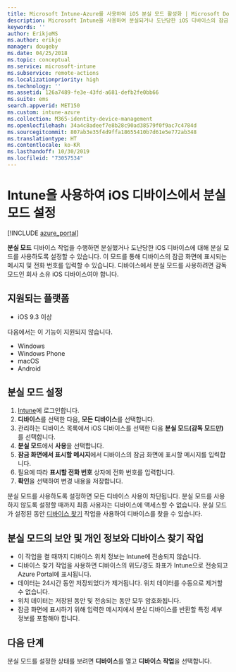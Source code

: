 ```yaml
---
title: Microsoft Intune-Azure를 사용하여 iOS 분실 모드 활성화 | Microsoft Docs
description: Microsoft Intune을 사용하여 분실되거나 도난당한 iOS 디바이스의 잠금 화면에서 표시하는 메시지를 사용자 지정하기 위해 분실 모드를 켜거나 시작합니다. 그리고 분실 모드 작업을 사용하는 경우 보안 및 개인 정보 취급 방침에 대한 세부 정보를 가져옵니다.
keywords: ''
author: ErikjeMS
ms.author: erikje
manager: dougeby
ms.date: 04/25/2018
ms.topic: conceptual
ms.service: microsoft-intune
ms.subservice: remote-actions
ms.localizationpriority: high
ms.technology: ''
ms.assetid: 126a7489-fe3e-43fd-a681-defb2fe0bb66
ms.suite: ems
search.appverid: MET150
ms.custom: intune-azure
ms.collection: M365-identity-device-management
ms.openlocfilehash: 34a4c8adeef7e8b28c90ad38579f0f9ac7c4784d
ms.sourcegitcommit: 807ab3e35f4d9ffa18655410b7d61e5e772ab348
ms.translationtype: HT
ms.contentlocale: ko-KR
ms.lasthandoff: 10/30/2019
ms.locfileid: "73057534"
---
```

# <a name="enable-lost-mode-on-ios-devices-with-intune"></a>Intune을 사용하여 iOS 디바이스에서 분실 모드 설정

[!INCLUDE [azure_portal](../includes/azure_portal.md)]

**분실 모드** 디바이스 작업을 수행하면 분실했거나 도난당한 iOS 디바이스에 대해 분실 모드를 사용하도록 설정할 수 있습니다. 이 모드를 통해 디바이스의 잠금 화면에 표시되는 메시지 및 전화 번호를 입력할 수 있습니다. 디바이스에서 분실 모드를 사용하려면 감독 모드인 회사 소유 iOS 디바이스여야 합니다.

## <a name="supported-platforms"></a>지원되는 플랫폼

- iOS 9.3 이상

다음에서는 이 기능이 지원되지 않습니다. 
- Windows
- Windows Phone
- macOS
- Android

## <a name="enable-lost-mode"></a>분실 모드 설정

1. [Intune](https://go.microsoft.com/fwlink/?linkid=2090973)에 로그인합니다.
3. **디바이스**를 선택한 다음, **모든 디바이스**를 선택합니다.
4. 관리하는 디바이스 목록에서 iOS 디바이스를 선택한 다음 **분실 모드(감독 모드만)** 를 선택합니다.
5. **분실 모드**에서 **사용**을 선택합니다.
6. **잠금 화면에서 표시할 메시지**에서 디바이스의 잠금 화면에 표시할 메시지를 입력합니다.
7. 필요에 따라 **표시할 전화 번호** 상자에 전화 번호를 입력합니다.
6. **확인**을 선택하여 변경 내용을 저장합니다.

분실 모드를 사용하도록 설정하면 모든 디바이스 사용이 차단됩니다. 분실 모드를 사용하지 않도록 설정할 때까지 최종 사용자는 디바이스에 액세스할 수 없습니다. 분실 모드가 설정된 동안 [디바이스 찾기](device-locate.md) 작업을 사용하여 디바이스를 찾을 수 있습니다.

## <a name="security-and-privacy-information-for-the-lost-mode-and-locate-device-actions"></a>분실 모드의 보안 및 개인 정보와 디바이스 찾기 작업
- 이 작업을 켤 때까지 디바이스 위치 정보는 Intune에 전송되지 않습니다.
- 디바이스 찾기 작업을 사용하면 디바이스의 위도/경도 좌표가 Intune으로 전송되고 Azure Portal에 표시됩니다.
- 데이터는 24시간 동안 저장되었다가 제거됩니다. 위치 데이터를 수동으로 제거할 수 없습니다.
- 위치 데이터는 저장된 동안 및 전송되는 동안 모두 암호화됩니다.
- 잠금 화면에 표시하기 위해 입력한 메시지에서 분실 디바이스를 반환할 특정 세부 정보를 포함해야 합니다.

## <a name="next-steps"></a>다음 단계

분실 모드를 설정한 상태를 보려면 **디바이스**를 열고 **디바이스 작업**을 선택합니다.
